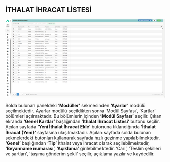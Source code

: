 
## İTHALAT İHRACAT LİSTESİ

[![Image](../Ayarlar/ithalatihracatlistesi.png)](ithalatihracatlistesi)

Solda bulunan paneldeki **‘Modüller’** sekmesinden **‘Ayarlar’** modülü seçilmektedir. Ayarlar modülü seçildikten sonra ‘Modül Sayfası’, ‘Kartlar’ bölümleri açılmaktadır. Bu bölümlerin içinden **‘Modül Sayfası’** seçilir. Çıkan ekranda **‘Genel Kartlar’** başlığından **‘İthalat İhracat Listesi’** butonu seçilir. Açılan sayfada **‘Yeni İthalat İhracat Ekle’** butonuna tıklandığında **‘İthalat İhracat (Yeni)’** sayfasına ulaşılmaktadır. Açılan sayfada solda bulunan sekmelerdeki butonları kullanarak sayfada hızlı gezinme yapılabilmektedir. **‘Genel’** başlığından **‘Tip’** İthalat veya İhracat olarak seçilebilmektedir, **‘Beyanname numarası’, ‘Açıklama’** girilebilmektedir. ‘Cari’, 'Teslim şekilleri ve şartları', 'taşıma gönderim şekli' seçilir, açıklama yazılır ve kaydedilir.